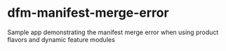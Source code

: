 # dfm-manifest-merge-error
Sample app demonstrating the manifest merge error when using product flavors and dynamic feature modules
